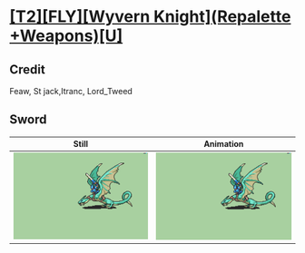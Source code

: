 # [\[T2\]\[FLY\]\[Wyvern Knight\]\(Repalette +Weapons\)\[U\]](../)

## Credit

Feaw, St jack,Itranc, Lord_Tweed
	
## Sword

| Still | Animation |
| :---: | :-------: |
| ![Sword still](./Sword_000.png) | ![Sword animation](./Sword.gif) |
